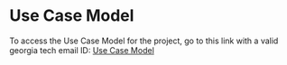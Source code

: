 # Use Case Model

To access the Use Case Model for the project, go to this link with a valid georgia tech email ID: [Use Case Model](https://gtvault.sharepoint.com/:p:/s/CS6440TeamProject/EaEFHUJYRy1NnxizUGSuXVoBzl8or7oYZ9pkkUvSxz11tw?e=f9t2a3)